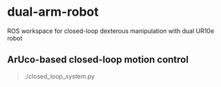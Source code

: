 # dual-arm-robot
ROS workspace for closed-loop dexterous manipulation with dual UR10e robot
## ArUco-based closed-loop motion control
> ./closed_loop_system.py
